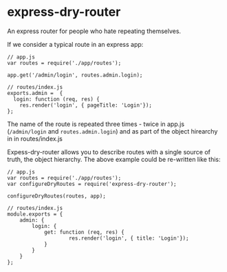 # express-dry-router


An express router for people who hate repeating themselves.

If we consider a typical route in an express app:

    // app.js
    var routes = require('./app/routes');
    
    app.get('/admin/login', routes.admin.login);
    
    // routes/index.js
    exports.admin =  {
      login: function (req, res) {
        res.render('login', { pageTitle: 'Login'});
    };
    
The name of the route is repeated three times - twice in app.js (```/admin/login``` and ```routes.admin.login```) and as part of the object hirearchy in in routes/index.js

Expess-dry-router allows you to describe routes with a single source of truth, the object hierarchy. The above example could be re-written like this:
    
    // app.js
    var routes = require('./app/routes');
    var configureDryRoutes = require('express-dry-router');
     
    configureDryRoutes(routes, app);
         
    // routes/index.js
    module.exports = {
        admin: {
            login: {
                get: function (req, res) {
                        res.render('login', { title: 'Login'});
                }
            }
        }
    };
